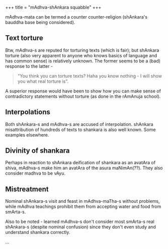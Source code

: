 +++
title = "mAdhva-shAnkara squabble"
+++

mAdhva-mata can be termed a counter counter-religion (shAnkara's bauddha base being considered).

## Text torture
Btw, mAdhva-s are reputed for torturing texts (which is fair); but shAnkara torture (also very apparent to anyone who knows basics of language and has common sense) is relatively unknown. The former seems to be a (bad) response to the latter - 

> "You think you can torture texts? Haha you know nothing - I will show you what real torture is". 

A superior response would have been to show how you can make sense of contradictory statements without torture (as done in the rAmAnuja school).

## Interpolations
Both shAnkara-s and mAdhva-s are accused of interpolation. shAnkara misattribution of hundreds of texts to shankara is also well known. Some examples elsewhere.

## Divinity of shankara
Perhaps in reaction to shAnkara deification of shankara as an avatAra of shiva, mAdhva-s make him an avatAra of the asura maNimAn(??). They also consider madhva to be vAyu.

## Mistreatment
Nominal shAnkara-s visit and feast in mAdhva-maTha-s without problems, while mAdhva teachings prohibit them from accepting water and food from smArta-s. 

Also to be noted - learned mAdhva-s don't consider most smArta-s real shAnkara-s (despite nominal confusion) since they don't even study and understand shankara correctly. 

...
